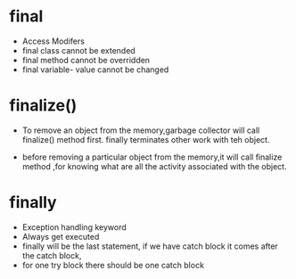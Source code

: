 # final
* Access Modifers
* final class cannot be extended
* final method cannot be overridden
* final variable- value cannot be changed

# finalize()
* To remove an object from the memory,garbage collector will call finalize() method first.
finally terminates other work with teh object.

* before removing a particular object from the memory,it will call finalize method ,for knowing what are all the activity associated with the object.

# finally
* Exception handling keyword
* Always get executed
* finally will be the last statement, if we have catch block it comes after the catch block,
* for one try block there should be one catch block
